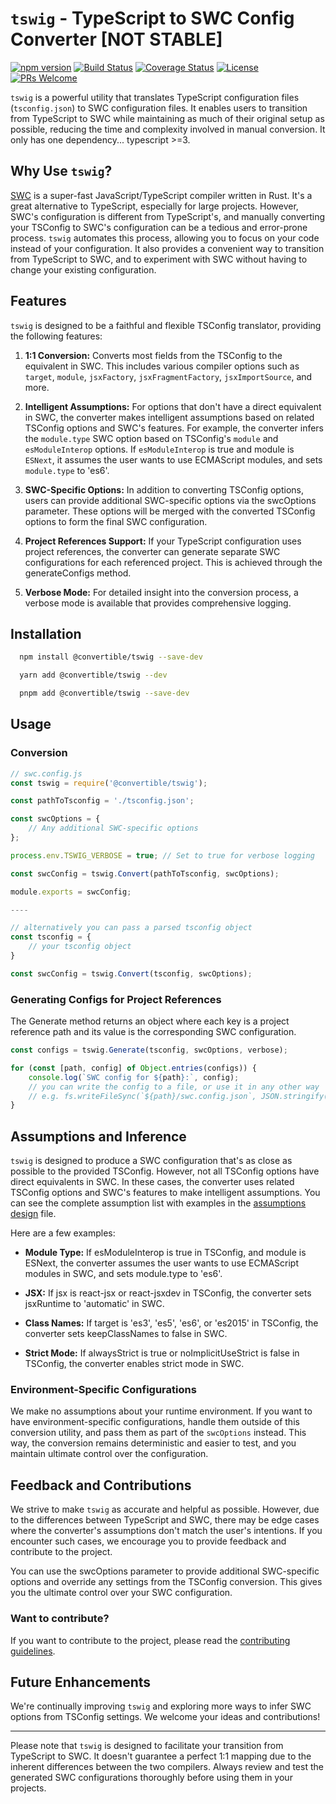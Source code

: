 # `tswig` - TypeScript to SWC Config Converter [NOT STABLE]
[![npm version](https://badge.fury.io/js/swc-config-converter.svg)](https://badge.fury.io/js/swc-config-converter)
[![Build Status](https://travis-ci.com/swc-project/swc-config-converter.svg?branch=master)](https://travis-ci.com/swc-project/swc-config-converter)
[![Coverage Status](https://coveralls.io/repos/github/swc-project/swc-config-converter/badge.svg?branch=master)](https://coveralls.io/github/swc-project/swc-config-converter?branch=master)
[![License](https://img.shields.io/badge/license-MIT-blue.svg)]()
[![PRs Welcome](https://img.shields.io/badge/PRs-welcome-brightgreen.svg)]()

`tswig` is a powerful utility that translates TypeScript configuration files (`tsconfig.json`) to SWC configuration files. It enables users to transition from TypeScript to SWC while maintaining as much of their original setup as possible, reducing the time and complexity involved in manual conversion. It only has one dependency... typescript >=3.

## Why Use `tswig`?

[SWC]("https://github.com/swc-project/swc") is a super-fast JavaScript/TypeScript compiler written in Rust. It's a great alternative to TypeScript, especially for large projects. However, SWC's configuration is different from TypeScript's, and manually converting your TSConfig to SWC's configuration can be a tedious and error-prone process. `tswig` automates this process, allowing you to focus on your code instead of your configuration. It also provides a convenient way to transition from TypeScript to SWC, and to experiment with SWC without having to change your existing configuration.

## Features

`tswig` is designed to be a faithful and flexible TSConfig translator, providing the following features:

1. **1:1 Conversion:** 
Converts most fields from the TSConfig to the equivalent in SWC. This includes various compiler options such as `target`, `module`, `jsxFactory`, `jsxFragmentFactory`, `jsxImportSource`, and more.

2. **Intelligent Assumptions:**
For options that don't have a direct equivalent in SWC, the converter makes intelligent assumptions based on related TSConfig options and SWC's features. For example, the converter infers the `module.type` SWC option based on TSConfig's `module` and `esModuleInterop` options. If `esModuleInterop` is true and module is `ESNext`, it assumes the user wants to use ECMAScript modules, and sets `module.type` to 'es6'.

3. **SWC-Specific Options:**
In addition to converting TSConfig options, users can provide additional SWC-specific options via the swcOptions parameter. These options will be merged with the converted TSConfig options to form the final SWC configuration.

4. **Project References Support:**
If your TypeScript configuration uses project references, the converter can generate separate SWC configurations for each referenced project. This is achieved through the generateConfigs method.

5. **Verbose Mode:**
For detailed insight into the conversion process, a verbose mode is available that provides comprehensive logging.

## Installation

```bash
  npm install @convertible/tswig --save-dev
```
```bash
  yarn add @convertible/tswig --dev
```
```bash
  pnpm add @convertible/tswig --save-dev
```

## Usage

### Conversion
```javascript
// swc.config.js
const tswig = require('@convertible/tswig');

const pathToTsconfig = './tsconfig.json';

const swcOptions = {
    // Any additional SWC-specific options
};

process.env.TSWIG_VERBOSE = true; // Set to true for verbose logging

const swcConfig = tswig.Convert(pathToTsconfig, swcOptions);

module.exports = swcConfig;

----

// alternatively you can pass a parsed tsconfig object
const tsconfig = {
    // your tsconfig object
}

const swcConfig = tswig.Convert(tsconfig, swcOptions);
```
### Generating Configs for Project References
The Generate method returns an object where each key is a project reference path and its value is the corresponding SWC configuration.

```javascript
const configs = tswig.Generate(tsconfig, swcOptions, verbose);

for (const [path, config] of Object.entries(configs)) {
    console.log(`SWC config for ${path}:`, config);
    // you can write the config to a file, or use it in any other way
    // e.g. fs.writeFileSync(`${path}/swc.config.json`, JSON.stringify(config, null, "\t"));
}
```

## Assumptions and Inference
`tswig` is designed to produce a SWC configuration that's as close as possible to the provided TSConfig. However, not all TSConfig options have direct equivalents in SWC. In these cases, the converter uses related TSConfig options and SWC's features to make intelligent assumptions. You can see the complete assumption list with examples in the [assumptions design](./ASSUMPTIONS_INFERENCE.md) file.

Here are a few examples:

- **Module Type:** If esModuleInterop is true in TSConfig, and module is ESNext, the converter assumes the user wants to use ECMAScript modules in SWC, and sets module.type to 'es6'.

- **JSX:** If jsx is react-jsx or react-jsxdev in TSConfig, the converter sets jsxRuntime to 'automatic' in SWC.

- **Class Names:** If target is 'es3', 'es5', 'es6', or 'es2015' in TSConfig, the converter sets keepClassNames to false in SWC.

- **Strict Mode:** If alwaysStrict is true or noImplicitUseStrict is false in TSConfig, the converter enables strict mode in SWC.

### Environment-Specific Configurations
We make no assumptions about your runtime environment. If you want to have environment-specific configurations, handle them outside of this conversion utility, and pass them as part of the `swcOptions` instead. This way, the conversion remains deterministic and easier to test, and you maintain ultimate control over the configuration.

## Feedback and Contributions
We strive to make `tswig` as accurate and helpful as possible. However, due to the differences between TypeScript and SWC, there may be edge cases where the converter's assumptions don't match the user's intentions. If you encounter such cases, we encourage you to provide feedback and contribute to the project.

You can use the swcOptions parameter to provide additional SWC-specific options and override any settings from the TSConfig conversion. This gives you the ultimate control over your SWC configuration.

### Want to contribute?
If you want to contribute to the project, please read the [contributing guidelines](./CONTRIBUTING.md).

## Future Enhancements

We're continually improving `tswig` and exploring more ways to infer SWC options from TSConfig settings. We welcome your ideas and contributions!

-----------------

Please note that `tswig` is designed to facilitate your transition from TypeScript to SWC. It doesn't guarantee a perfect 1:1 mapping due to the inherent differences between the two compilers. Always review and test the generated SWC configurations thoroughly before using them in your projects.
